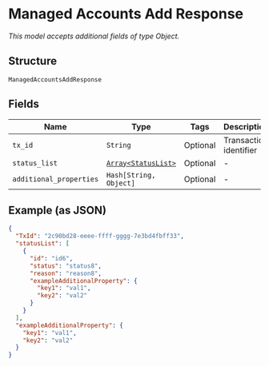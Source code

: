 
# Managed Accounts Add Response

*This model accepts additional fields of type Object.*

## Structure

`ManagedAccountsAddResponse`

## Fields

| Name | Type | Tags | Description |
|  --- | --- | --- | --- |
| `tx_id` | `String` | Optional | Transaction identifier |
| `status_list` | [`Array<StatusList>`](../../doc/models/status-list.md) | Optional | - |
| `additional_properties` | `Hash[String, Object]` | Optional | - |

## Example (as JSON)

```json
{
  "TxId": "2c90bd28-eeee-ffff-gggg-7e3bd4fbff33",
  "statusList": [
    {
      "id": "id6",
      "status": "status8",
      "reason": "reason8",
      "exampleAdditionalProperty": {
        "key1": "val1",
        "key2": "val2"
      }
    }
  ],
  "exampleAdditionalProperty": {
    "key1": "val1",
    "key2": "val2"
  }
}
```

